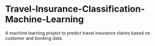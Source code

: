 # Travel-Insurance-Classification-Machine-Learning
A machine learning project to predict travel insurance claims based on customer and booking data.

